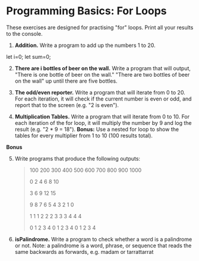 # Programming Basics: For Loops

These exercises are designed for practising "for" loops. Print all your results to the console.

1. **Addition.**
   Write a program to add up the numbers 1 to 20.

let i=0;
let sum=0;

2. **There are i bottles of beer on the wall.**
   Write a program that will output, "There is one bottle of beer on the wall." "There are two bottles of beer on the wall" up until there are five bottles.

3. **The odd/even reporter.**
   Write a program that will iterate from 0 to 20. For each iteration, it will check if the current number is even or odd, and report that to the screen (e.g. "2 is even").

4. **Multiplication Tables.**
   Write a program that will iterate from 0 to 10. For each iteration of the for loop, it will multiply the number by 9 and log the result (e.g. "2 \* 9 = 18").
   **Bonus:** Use a nested for loop to show the tables for every multiplier from 1 to 10 (100 results total).

**Bonus**

5. Write programs that produce the following outputs:

   > 100 200 300 400 500 600 700 800 900 1000
   >
   > 0 2 4 6 8 10
   >
   > 3 6 9 12 15
   >
   > 9 8 7 6 5 4 3 2 1 0
   >
   > 1 1 1 2 2 2 3 3 3 4 4 4
   >
   > 0 1 2 3 4 0 1 2 3 4 0 1 2 3 4

6. **isPalindrome.**
   Write a program to check whether a word is a palindrome or not.
   Note: a palindrome is a word, phrase, or sequence that reads the same backwards as forwards, e.g. madam or tarrattarrat
